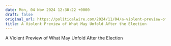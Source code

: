 ```yaml
---
date: Mon, 04 Nov 2024 12:30:22 +0000
draft: false
original_url: https://politicalwire.com/2024/11/04/a-violent-preview-of-what-may-unfold-after-the-election/
title: A Violent Preview of What May Unfold After the Election
---
```


A Violent Preview of What May Unfold After the Election